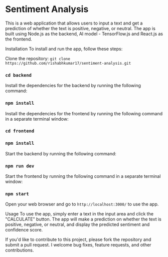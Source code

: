 # Sentiment Analysis

This is a web application that allows users to input a text and get a prediction of whether the text is positive, negative, or neutral. The app is built using Node.js as the backend, AI model - TensorFlow.js and React.js as the frontend.

Installation To install and run the app, follow these steps:

Clone the repository: `git clone https://github.com/rishabhkumar17/sentiment-analysis.git`
### `cd backend`
Install the dependencies for the backend by running the following command: 
### `npm install`

Install the dependencies for the frontend by running the following command in a separate terminal window: 
### `cd frontend`
### `npm install`

Start the backend by running the following command: 
### `npm run dev`

Start the frontend by running the following command in a separate terminal window: 
### `npm start`

Open your web browser and go to `http://localhost:3000/` to use the app.

Usage To use the app, simply enter a text in the input area and click the "CALCULATE" button. The app will make a prediction on whether the text is positive, negative, or neutral, and display the predicted sentiment and confidence score.

If you'd like to contribute to this project, please fork the repository and submit a pull request. I welcome bug fixes, feature requests, and other contributions.
